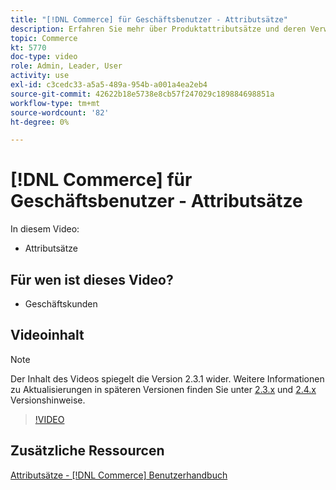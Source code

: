 ```yaml
---
title: "[!DNL Commerce] für Geschäftsbenutzer - Attributsätze"
description: Erfahren Sie mehr über Produktattributsätze und deren Verwendung in Ihrem Katalog.
topic: Commerce
kt: 5770
doc-type: video
role: Admin, Leader, User
activity: use
exl-id: c3cedc33-a5a5-489a-954b-a001a4ea2eb4
source-git-commit: 42622b18e5738e8cb57f247029c189884698851a
workflow-type: tm+mt
source-wordcount: '82'
ht-degree: 0%

---
```


# [!DNL Commerce] für Geschäftsbenutzer - Attributsätze

In diesem Video:

- Attributsätze

## Für wen ist dieses Video?

- Geschäftskunden

## Videoinhalt

>[!NOTE]
>
>Der Inhalt des Videos spiegelt die Version 2.3.1 wider. Weitere Informationen zu Aktualisierungen in späteren Versionen finden Sie unter [ 2.3.x](https://devdocs.magento.com/guides/v2.3/release-notes/bk-release-notes.html) und [2.4.x](https://devdocs.magento.com/guides/v2.4/release-notes/bk-release-notes.html) Versionshinweise.

>[!VIDEO](https://video.tv.adobe.com/v/35955?quality=12&learn=on)

## Zusätzliche Ressourcen

[Attributsätze - [!DNL Commerce] Benutzerhandbuch](https://docs.magento.com/user-guide/stores/attribute-sets.html)
